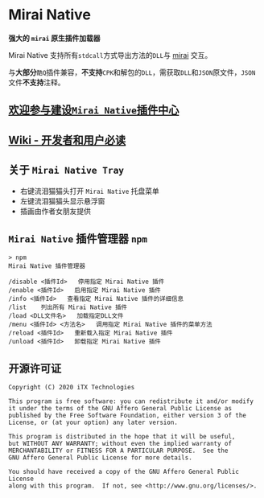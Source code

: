 # Mirai Native

__强大的 `mirai` 原生插件加载器__

Mirai Native 支持所有`stdcall`方式导出方法的`DLL`与 [mirai](https://github.com/mamoe/mirai) 交互。

与**大部分**`酷Q`插件兼容，**不支持**`CPK`和解包的`DLL`，需获取`DLL`和`JSON`原文件，`JSON`文件**不支持**注释。

## [欢迎参与建设`Mirai Native`插件中心](https://github.com/iTXTech/mirai-native/issues/50)

## [Wiki - 开发者和用户必读](https://github.com/iTXTech/mirai-native/wiki)

## 关于 `Mirai Native Tray`

* 右键流泪猫猫头打开 `Mirai Native` 托盘菜单
* 左键流泪猫猫头显示悬浮窗
* 插画由作者女朋友提供

## `Mirai Native` 插件管理器 `npm`

```
> npm
Mirai Native 插件管理器

/disable <插件Id>   停用指定 Mirai Native 插件
/enable <插件Id>   启用指定 Mirai Native 插件
/info <插件Id>   查看指定 Mirai Native 插件的详细信息
/list    列出所有 Mirai Native 插件
/load <DLL文件名>   加载指定DLL文件
/menu <插件Id> <方法名>   调用指定 Mirai Native 插件的菜单方法
/reload <插件Id>   重新载入指定 Mirai Native 插件
/unload <插件Id>   卸载指定 Mirai Native 插件
```


## 开源许可证

    Copyright (C) 2020 iTX Technologies

    This program is free software: you can redistribute it and/or modify
    it under the terms of the GNU Affero General Public License as
    published by the Free Software Foundation, either version 3 of the
    License, or (at your option) any later version.

    This program is distributed in the hope that it will be useful,
    but WITHOUT ANY WARRANTY; without even the implied warranty of
    MERCHANTABILITY or FITNESS FOR A PARTICULAR PURPOSE.  See the
    GNU Affero General Public License for more details.

    You should have received a copy of the GNU Affero General Public License
    along with this program.  If not, see <http://www.gnu.org/licenses/>.
